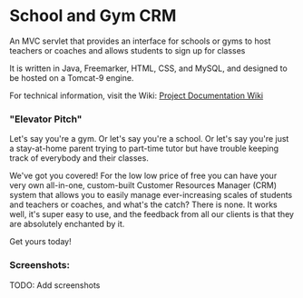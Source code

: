 # School and Gym CRM
An MVC servlet that provides an interface for schools or gyms to host teachers or coaches and allows students to sign up for classes

It is written in Java, Freemarker, HTML, CSS, and MySQL, and designed to be hosted on a Tomcat-9 engine.

For technical information, visit the Wiki:
[Project Documentation Wiki](../../wiki)

### "Elevator Pitch"
Let's say you're a gym.
Or let's say you're a school.
Or let's say you're just a stay-at-home parent trying to part-time tutor but have trouble keeping track of everybody and their classes.

We've got you covered! For the low low price of free you can have your very own all-in-one, custom-built Customer Resources Manager (CRM) system that allows you to easily manage ever-increasing scales of students and teachers or coaches, and what's the catch? There is none. It works well, it's super easy to use, and the feedback from all our clients is that they are absolutely enchanted by it.

Get yours today!

### Screenshots:

TODO: Add screenshots
